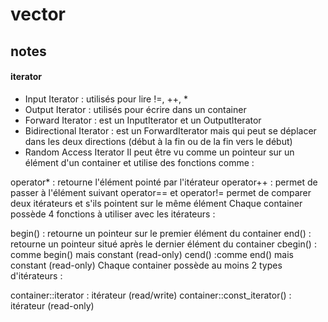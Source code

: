 # vector
## notes
#### iterator
- Input Iterator : utilisés pour lire !=, ++, *</br>
- Output Iterator : utilisés pour écrire dans un container </br>
- Forward Iterator : est un InputIterator et un OutputIterator</br>
- Bidirectional Iterator : est un ForwardIterator mais qui peut se déplacer dans les deux directions (début à la fin ou de la fin vers le début)</br>
- Random Access Iterator
Il peut être vu comme un pointeur sur un élément d'un container et utilise des fonctions comme :

operator* : retourne l'élément pointé par l'itérateur
operator++ : permet de passer à l'élément suivant
operator== et operator!= permet de comparer deux itérateurs et s'ils pointent sur le même élément
Chaque container possède 4 fonctions à utiliser avec les itérateurs :

begin() : retourne un pointeur sur le premier élément du container
end() : retourne un pointeur situé après le dernier élément du container
cbegin() : comme begin() mais constant (read-only)
cend() :comme end() mais constant (read-only)
Chaque container possède au moins 2 types d'itérateurs :

container::iterator : itérateur (read/write)
container::const_iterator() : itérateur (read-only)
